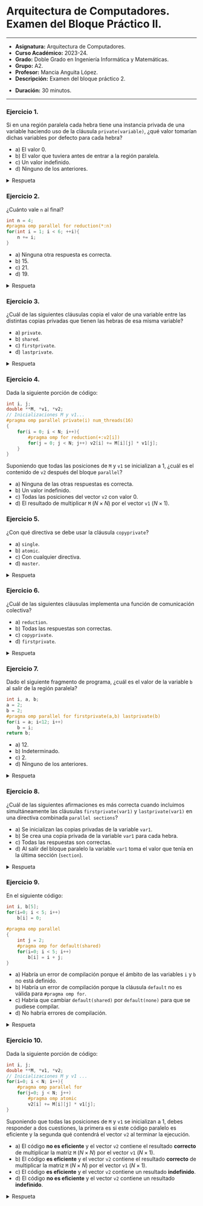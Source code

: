 # Arquitectura de Computadores. Examen del Bloque Práctico II.

***

- **Asignatura:** Arquitectura de Computadores.
- **Curso Académico:** 2023-24.
- **Grado:** Doble Grado en Ingeniería Informática y Matemáticas.
- **Grupo:** A2.
- **Profesor:** Mancia Anguita López.
- **Descripción:** Examen del bloque práctico 2.
<!--- **Fecha:** 22 de mayo de 2024.-->
- **Duración:** 30 minutos.

***

### Ejercicio 1.
Si en una región paralela cada hebra tiene una instancia privada de una variable haciendo uso de la cláusula `private(variable)`, ¿qué valor tomarían dichas variables por defecto para cada hebra?

- a) El valor $0$.
- b) El valor que tuviera antes de entrar a la región paralela.
- c) Un valor indefinido.
- d) Ninguno de los anteriores.

<details>
  <summary>Respueta</summary>
  <p>La respuesta correcta es la opción 'c':  
    Es el comportamiento de la cláusula 'private' según la documentación de OpenMP: sólo crea variables homónimas privadas en cada hebra, pero deben inicializarse a un valor correcto antes de usarse. La opción 'b' sólo es verdadera si en vez de 'private' usamos la cláusula 'firstprivate(variable)'.</p>
</details>

### Ejercicio 2.
¿Cuánto vale `n` al final?
```c
int n = 4;
#pragma omp parallel for reduction(*:n)
for(int i = 1; i < 6; ++i){
    n += i;
}
```

- a) Ninguna otra respuesta es correcta.
- b) 15.
- c) 21.
- d) 19.

<details>
  <summary>Respueta</summary>
  <p>La respuesta correcta es la opción 'a':  
    Como hemos especificado 'reduction(`*`:n)', cada variable privada 'n' en cada hebra se inicializará al valor $1$. Por tanto, la variable 'n' en la primera hebra valdrá $2$, la siguiente $3$, $\ldots$ hasta $6$ (con $i=5$). El resultado de multiplicar todo esto ($6!$) se multiplicará por el valor inicial de 'n', luego el valor final de 'n' es: $n = 4\cdot 6! = 2880$.</p>
</details>

### Ejercicio 3.
¿Cuál de las siguientes cláusulas copia el valor de una variable entre las distintas copias privadas que tienen las hebras de esa misma variable?

- a) `private`.
- b) `shared`.
- c) `firstprivate`.
- d) `lastprivate`.

<details>
  <summary>Respueta</summary>
  <p>La respuesta correcta es la opción 'c':  
    La opción 'a' no copia el contenido de la variable antes de la región paralela, simplemente crea las distintas variables privadas. La opción 'b' simplemente determina qué variables serán compartidas, tampoco copia valores. Finalmente, la opción 'd' sí que copia valores, pero desde la última hebra que se ejecuta en un 'parallel for' o 'parallel sections' a la hebra master.</p>
</details>

### Ejercicio 4.
Dada la siguiente porción de código:
```c
int i, j;
double **M, *v1, *v2;
// Inicializaciones M y v1...
#pragma omp parallel private(i) num_threads(16)
{
    for(i = 0; i < N; i++){
        #pragma omp for reduction(+:v2[i])
        for(j = 0; j < N; j++) v2[i] += M[i][j] * v1[j];
    }
}
```
Suponiendo que todas las posiciones de `M` y `v1` se inicializan a 1, ¿cuál es el contenido de `v2` después del bloque `parallel`?

- a) Ninguna de las otras respuestas es correcta.
- b) Un valor indefinido.
- c) Todas las posiciones del vector `v2` con valor 0.
- d) El resultado de multiplicar `M` ($N\times N$) por el vector `v1` ($N\times 1$).

### Ejercicio 5.
¿Con qué directiva se debe usar la cláusula `copyprivate`?

- a) `single`.
- b) `atomic`.
- c) Con cualquier directiva.
- d) `master`.

<details>
  <summary>Respueta</summary>
  <p>La respuesta correcta es la opción 'a':  
    La cláusula 'copyprivate' sólo puede usarse con la directiva 'single'.</p>
</details>

### Ejercicio 6.
¿Cuál de las siguientes cláusulas implementa una función de comunicación colectiva?

- a) `reduction`.
- b) Todas las respuestas son correctas.
- c) `copyprivate`.
- d) `firstprivate`.

<details>
  <summary>Respueta</summary>
  <p>La respuesta correcta es la opción 'b':  
    'reduction' realiza una comunicación todos-a-uno, 'copyprivate' y 'firstprivate' realizan uno-a-todos, la primera desde la hebra que ejecuta el 'single' asociado y la segunda desde la hebra master.</p>
</details>

### Ejercicio 7.
Dado el siguiente fragmento de programa, ¿cuál es el valor de la variable `b` al salir de la región paralela?
```c
int i, a, b;
a = 2;
b = 2;
#pragma omp parallel for firstprivate(a,b) lastprivate(b)
for(i = a; i<12; i++)
    b = i;
return b;
```

- a) 12.
- b) Indeterminado.
- c) 2.
- d) Ninguno de los anteriores.

<details>
  <summary>Respueta</summary>
  <p>La respuesta correcta es la opción 'd':  
    Debido a la cláusula 'lastprivate', el valor de la variable 'b' al final de la región paralela se corresponde con el valor que adquiere en la última iteración del bucle 'for'. En esta, la variable 'i' adopta el valor $11$, luego tendremos que 'b' vale $11$.</p>
</details>

### Ejercicio 8.
¿Cuál de las siguientes afirmaciones es más correcta cuando incluimos simultáneamente las cláusulas `firstprivate(var1)` y `lastprivate(var1)` en una directiva combinada `parallel sections`?

- a) Se inicializan las copias privadas de la variable `var1`.
- b) Se crea una copia privada de la variable `var1` para cada hebra.
- c) Todas las respuestas son correctas.
- d) Al salir del bloque paralelo la variable `var1` toma el valor que tenía en la última sección (`section`).

<details>
  <summary>Respueta</summary>
  <p>La respuesta correcta es la opción 'c':  
    La opción 'a' es el resultado de la cláusula 'firstprivate(var1)', la 'd' el resultado de 'lastprivate(var1)', y la 'b' el resultado de 'private(var1)'. Podemos observar que esta última no aparece, pero tanto 'firstprivate' como 'lastprivate' implican 'private'.</p>
</details>

### Ejercicio 9.
En el siguiente código:
```c
int i, b[5];
for(i=0; i < 5; i++)
    b[i] = 0;
    
#pragma omp parallel
{
    int j = 2;
    #pragma omp for default(shared)
    for(i=0; i < 5; i++)
        b[i] = i + j;
}
```
- a) Habría un error de compilación porque el ámbito de las variables `i` y `b` no está definido.
- b) Habría un error de compilación porque la cláusula `default` no es válida para `#pragma omp for`.
- c) Habria que cambiar `default(shared)` por `default(none)` para que se pudiese compilar.
- d) No habría errores de compilación.

<details>
  <summary>Respueta</summary>
  <p>La respuesta correcta es la opción 'b':  
    La cláusula 'default' sólo es válida para '#pragma omp parallel' o cualquier directiva combinada con esta. Suponiendo que compila bien, la opción 'a' es falsa, ya que las variables 'i' y 'b' por defecto son compartidas. La opción 'c' también es falsa, suponiendo que compila bien, habría que especificar si las variables 'i' o 'b' son privadas o compartidas.</p>
</details>

### Ejercicio 10.
Dada la siguiente porción de código:
```c
int i, j;
double **M, *v1, *v2;
// Inicializaciones M y v1 ...
for(i=0; i < N; i++){
    #pragma omp parallel for
    for(j=0; j < N; j++)
        #pragma omp atomic
        v2[i] += M[i][j] * v1[j];
}
```
Suponiendo que todas las posiciones de `M` y `v1` se inicializan a 1, debes responder a dos cuestiones, la primera es si este código paralelo es eficiente y la segunda qué contendrá el vector `v2` al terminar la ejecución.

- a) El código **no es eficiente** y el vector `v2` contiene el resultado **correcto** de multiplicar la matriz `M` ($N\times N$) por el vector `v1` ($N\times 1$).
- b) El código **es eficiente** y el vector `v2` contiene el resultado **correcto** de multiplicar la matriz `M` ($N\times N$) por el vector `v1` ($N\times 1$).
- c) El código **es eficiente** y el vector `v2` contiene un resultado **indefinido**.
- d) El código **no es eficiente** y el vector `v2` contiene un resultado **indefinido**.

<details>
  <summary>Respueta</summary>
  <p>La respuesta correcta es la opción 'a':  
    El código no es eficiente, ya que en cada iteración del bucle exterior, OpenMP crea y destruye las hebras para la ejecución del bucle interior. Además, produce un resultado correcto, ya que el acceso a variables compartidas (como 'v2' o 'i') se hace o bien con el uso de la directiva 'atomic' o bien fuera de la región paralela.</p>
</details>


